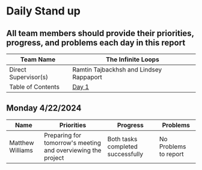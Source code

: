 # Daily Stand up
## All team members should provide their priorities, progress, and problems each day in this report 
| Team Name | The Infinite Loops |
| ----------- | ----------- |
| Direct Supervisor(s) | Ramtin Tajbackhsh and Lindsey Rappaport |
| Table of Contents | [Day 1](https://github.com/matt0923/sp24-cse110-lab3/blob/main/standup.md#Monday-4/22/2024) |

## Monday 4/22/2024
| Name | Priorities | Progress | Problems |
| ----------- | ----------- | ----------- | ----------- |
| Matthew Williams | Preparing for tomorrow's meeting and overviewing the project | Both tasks completed successfully | No Problems to report | 
